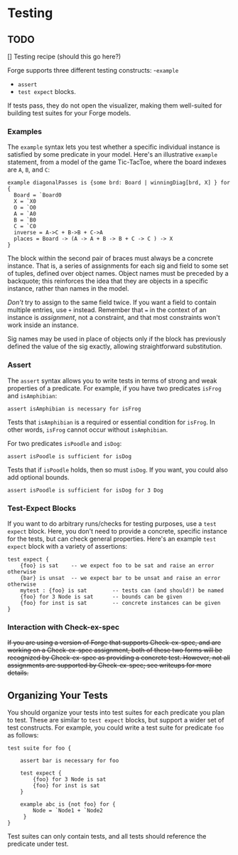 

# Testing

## TODO
[] Testing recipe (should this go here?)

Forge supports three different testing constructs:
-`example`
- `assert`
-  `test expect` blocks. 

If tests pass, they do not open the visualizer, making them well-suited for building test suites for your Forge models.

### Examples

The `example` syntax lets you test whether a specific individual instance is satisfied by some predicate in your model. Here's an illustrative `example` statement, from a model of the game Tic-TacToe, where the board indexes are `A`, `B`, and `C`:

```
example diagonalPasses is {some brd: Board | winningDiag[brd, X] } for {
  Board = `Board0
  X = `X0
  O = `O0
  A = `A0
  B = `B0
  C = `C0
  inverse = A->C + B->B + C->A
  places = Board -> (A -> A + B -> B + C -> C ) -> X
}
```

The block within the second pair of braces must always be a concrete instance. That is, a series of assignments for each sig and field to some set of tuples, defined over object names. Object names must be preceded by a backquote; this reinforces the idea that they are objects in a specific instance, rather than names in the model.

_Don't_ try to assign to the same field twice. If you want a field to contain multiple entries, use `+` instead. Remember that `=` in the context of an instance is _assignment_, not a constraint, and that most constraints won't work inside an instance.

Sig names may be used in place of objects only if the block has previously defined the value of the sig exactly, allowing straightforward substitution.

### Assert

The `assert` syntax allows you to write tests in terms of strong and weak properties of a predicate. For example, if you have two predicates `isFrog` and `isAmphibian`:

```
assert isAmphibian is necessary for isFrog
```

Tests that `isAmphibian` is a required or essential condition for `isFrog`. In other words, `isFrog` cannot occur without `isAmphibian`.

For two predicates `isPoodle` and `isDog`:

```
assert isPoodle is sufficient for isDog
```
Tests that if `isPoodle` holds, then so must `isDog`. If you want, you could also add optional bounds.

```
assert isPoodle is sufficient for isDog for 3 Dog
```


### Test-Expect Blocks

If you want to do arbitrary runs/checks for testing purposes, use a `test expect` block. Here, you don't need to provide a concrete, specific instance for the tests, but can check general properties. Here's an example `test expect` block with a variety of assertions:

```
test expect {
    {foo} is sat    -- we expect foo to be sat and raise an error otherwise
    {bar} is unsat  -- we expect bar to be unsat and raise an error otherwise
    mytest : {foo} is sat        -- tests can (and should!) be named
    {foo} for 3 Node is sat      -- bounds can be given
    {foo} for inst is sat        -- concrete instances can be given
}
```

### Interaction with Check-ex-spec

~~If you are using a version of Forge that supports Check-ex-spec, and are working on a Check-ex-spec assignment, both of these two forms will be recognized by Check-ex-spec as providing a concrete test. However, not all assignments are supported by Check-ex-spec; see writeups for more details.~~


## Organizing Your Tests

You should organize your tests into test suites for each predicate you plan to test. These are similar to `test expect` blocks, but support a wider set of test constructs. For example, you could write a test suite for predicate `foo` as follows:

```
test suite for foo {

    assert bar is necessary for foo

    test expect {
        {foo} for 3 Node is sat
        {foo} for inst is sat
    }
    
    example abc is {not foo} for {
        Node = `Node1 + `Node2
     }
}
```

Test suites can only contain tests, and all tests should reference the predicate under test.
